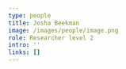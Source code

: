 ```yaml
---
type: people
title: Josha Beekman
image: /images/people/image.png
role: Researcher level 2
intro: ''
links: []
---
```



